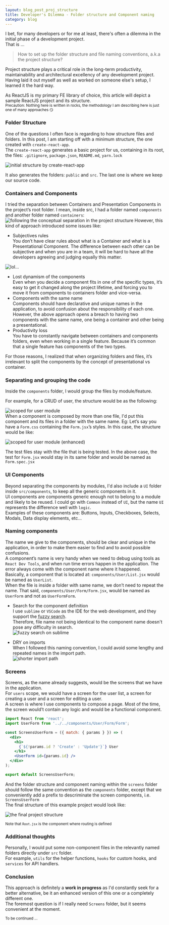 ```yaml
---
layout: blog_post_proj_structure
title: Developer's Dilemma - Folder structure and Component naming
category: blog
---
```


I bet, for many developers or for me at least, there's often a dilemma in the initial phase of a development project.  
That is ...  
> How to set up the folder structure and file naming conventions, a.k.a the project structure?

Project structure plays a critical role in the long-term productivity, maintainability and architectural excellency of any development project.  
Having laid it out myself as well as worked on someone else's setup, I learned it the hard way.  

As ReactJS is my primary FE library of choice, this article will depict a sample ReactJS project and its structure.  
<small>Precaution: Nothing here is written in rocks, the methodology I am describing here is just one of many approaches 😏</small>

### Folder Structure
One of the questions I often face is regarding to how structure files and folders. In this post, I am starting off with a minimum structure, the one created with `create-react-app`.  
The `create-react-app` generates a basic project for us, containing in its root, the files: `.gitignore`, `package.json`, `README.md`, `yarn.lock`  

![initial structure by create-react-app](/img/blog/create-react-app-structure.png)  

It also generates the folders: `public` and `src`. The last one is where we keep our source code.

### Containers and Components
I tried the separation between Containers and Presentation Components in the project’s root folder. I mean, inside src, I had a folder named `components` and another folder named `containers`:
![following the conceptual separation in the project structure](/img/blog/component-container-sep.png)
However, this kind of approach introduced some issues like:
- Subjectives rules  
You don’t have clear rules about what is a Container and what is a Presentational Component. The difference between each other can be subjective and when you are in a team, it will be hard to have all the developers agreeing and judging equally this matter.  

![lol...](/img/blog/subjective.jpg)  

- Lost dynamism of the components  
Even when you decide a component fits in one of the specific types, it’s easy to get it changed along the project lifetime, and forcing you to move it from components to containers folder and vice-versa.
- Components with the same name  
Components should have declarative and unique names in the application, to avoid confusion about the responsibility of each one. However, the above approach opens a breach to having two components with the same name, one being a container and other being a presentational.
- Productivity loss  
You have to constantly navigate between containers and components folders, even when working in a single feature. Because it’s common that a single feature has components of the two types.

For those reasons, I realized that when organizing folders and files, it’s irrelevant to split the components by the concept of presentational vs container.

### Separating and grouping the code
Inside the `components` folder, I would group the files by module/feature.  

For example, for a CRUD of user, the structure would be as the following:  

![scoped for user module](/img/blog/components-user-scope.png)  
When a component is composed by more than one file, I'd put this component and its files in a folder with the same name. Eg: Let’s say you have a `Form.css` containing the `Form.jsx`’s styles. In this case, the structure would be like:  

![scoped for user module (enhanced)](/img/blog/components-user-scope-enhanced.png)

The test files stay with the file that is being tested. In the above case, the test for `Form.jsx` would stay in its same folder and would be named as `Form.spec.jsx`

### UI Components
Beyond separating the components by modules, I'd also include a `UI` folder inside `src/components`, to keep all the generic components in it.  
UI components are components generic enough not to belong to a module and likely to be reused. 
I could go with `Common` instead of `UI`, but the name `UI` represents the difference well with `logic`.  
Examples of these components are: Buttons, Inputs, Checkboxes, Selects, Modals, Data display elements, etc…

### Naming components
The name we give to the components, should be clear and unique in the application, in order to make them easier to find and to avoid possible confusions.  
A component’s name is very handy when we need to debug using tools as `React Dev Tools`, and when run time errors happen in the application. The error always come with the component name where it happened.  
Basically, a component that is located at: `components/User/List.jsx` would be named as `UserList`.  
When the file is inside a folder with same name, we don’t need to repeat the name. That said, `components/User/Form/Form.jsx`, would be named as `UserForm` and not as `UserFormForm`.

- Search for the component definition  
I use `sublime` or `VSCode` as the IDE for the web development, and they support the <abbr title="Fuzzy matching allows you to identify non-exact matches of your target item.">fuzzy search</abbr>.  
Therefore, file name not being identical to the component name doesn't pose any difficulty in search.  
![fuzzy search on sublime](/img/blog/fuzzy-search-sublime.png)  

- DRY on imports  
When I followed this naming convention, I could avoid some lengthy and repeated names in the import path.  
![shorter import path](/img/blog/shorter-import-path.png)

### Screens
Screens, as the name already suggests, would be the screens that we have in the application.  
For `users` scope, we would have a screen for the user list, a screen for creating a user and a screen for editing a user.  
A screen is where I use components to compose a page. Most of the time, the screen would’t contain any logic and would be a functional component.  
```jsx
import React from 'react';
import UserForm from '../../components/User/Form/Form';

const ScreensUserForm = ({ match: { params } }) => (
  <div>
    <h1>
      {`${!params.id ? 'Create' : 'Update'}`} User
    </h1>
    <UserForm id={params.id} />
  </div>
);

export default ScreensUserForm;
```
And the folder structure and component naming within the `screens` folder should follow the same convention as the `components` folder, except that we conveniently add a prefix to descriminate the screen components, i.e. `ScreensUserForm`  
The final structure of this example project would look like:  

![the final project structure](/img/blog/final-proj-structure.png)

<small>Note that `Root.jsx` is the component where routing is defined</small>

### Additional thoughts
Personally, I would put some non-component files in the relevantly named folders directly under `src` folder.  
For example, `utils` for the helper functions, `hooks` for custom hooks, and `services` for API handlers.

### Conclusion
This approach is definitely a __work in progress__ as I'd constantly seek for a better alternative, be it an enhanced version of this one or a completely different one.  
The foremost question is if I really need `Screens` folder, but it seems convenient at the moment.  

<small>To be continued ...</small>